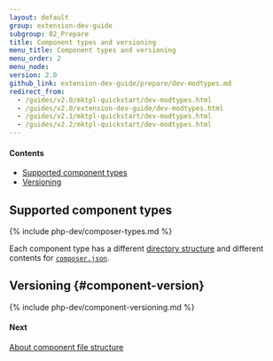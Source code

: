 ```yaml
---
layout: default
group: extension-dev-guide
subgroup: 02_Prepare
title: Component types and versioning
menu_title: Component types and versioning
menu_order: 2
menu_node: 
version: 2.0
github_link: extension-dev-guide/prepare/dev-modtypes.md
redirect_from: 
  - /guides/v2.0/mktpl-quickstart/dev-modtypes.html
  - /guides/v2.0/extension-dev-guide/dev-modtypes.html
  - /guides/v2.1/mktpl-quickstart/dev-modtypes.html
  - /guides/v2.2/mktpl-quickstart/dev-modtypes.html
---
```


#### Contents
*	<a href="#types-spt">Supported component types</a>
*	<a href="#types-vers">Versioning</a>

<h2 id="types-spt">Supported component types</h2>

{% include php-dev/composer-types.md %}

<div class="bs-callout bs-callout-info" id="info">
  <p>Each component type has a different <a href="{{page.baseurl}}extension-dev-guide/build/module-file-structure.html" target="_blank">directory structure</a> and different contents for <a href="{{page.baseurl}}extension-dev-guide/build/composer-integration.html" target="_blank"><code>composer.json</code></a>.</p>
</div>

## Versioning {#component-version}
{% include php-dev/component-versioning.md %}

#### Next
<a href="{{page.baseurl}}extension-dev-guide/prepare/prepare_file-str.html">About component file structure</a>
